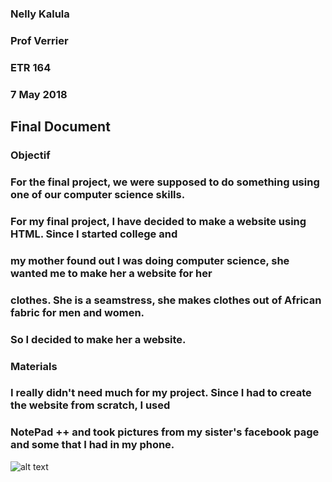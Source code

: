 ### Nelly Kalula
### Prof Verrier
### ETR 164
### 7 May 2018

## Final Document

### Objectif
### For the final project, we were supposed to do something using one of our computer science skills. 
### For my final project, I have decided to make a website using HTML.  Since I started college and
### my mother found out I was doing computer science, she wanted me to make her a website for her 
### clothes.  She is a seamstress, she makes clothes out of African fabric for men and women.  
### So I decided to make her a website.

### Materials
### I really didn't need much for my project. Since I had to create the website from scratch, I used 
### NotePad ++ and took pictures from my sister's facebook page and some that I had in my phone.
![alt text](https://imgur.com/a/nFtQmsY.png)
